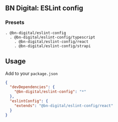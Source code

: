 ## BN Digital: ESLint config

### Presets

```
. @bn-digital/eslint-config
  . @bn-digital/eslint-config/typescript
    . @bn-digital/eslint-config/react
    . @bn-digital/eslint-config/strapi
```

## Usage

Add to your `package.json`

```json
{
  "devDependencies": {
    "@bn-digital/eslint-config": "*"
  },
  "eslintConfig": {
    "extends": "@bn-digital/eslint-config/react"
  }
}
```
